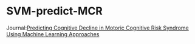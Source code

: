# SVM-predict-MCR

Journal:[Predicting Cognitive Decline in Motoric Cognitive Risk Syndrome Using Machine Learning Approaches](https://www.mdpi.com/2075-4418/15/11/1338)